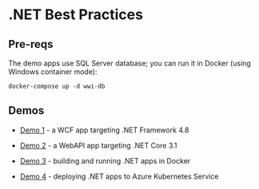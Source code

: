# .NET Best Practices

## Pre-reqs

The demo apps use SQL Server database; you can run it in Docker (using Windows container mode):

```
docker-compose up -d wwi-db
```

## Demos

- [Demo 1](demo1.md) - a WCF app targeting .NET Framework 4.8

- [Demo 2](demo2.md) - a WebAPI app targeting .NET Core 3.1

- [Demo 3](demo3.md) - building and running .NET apps in Docker

- [Demo 4](demo4.md) - deploying .NET apps to Azure Kubernetes Service

